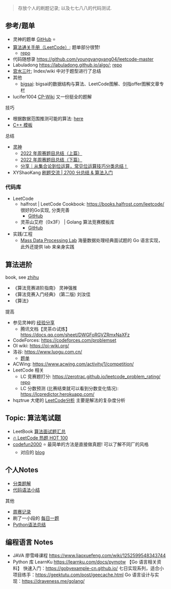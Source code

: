> 存放个人的刷题记录; 以及七七八八的代码测试. 

## 参考/题单

- 灵神的题单 [GitHub](https://github.com/EndlessCheng/codeforces-go/blob/master/leetcode/SOLUTIONS.md) ⭐️
- [算法通关手册（LeetCode）](https://algo.itcharge.cn/); 题单部分很赞!
    - [repo](https://github.com/itcharge/LeetCode-Py)
- 代码随想录 <https://github.com/youngyangyang04/leetcode-master>
- Labuladong <https://labuladong.github.io/algo/>; [repo](https://github.com/labuladong/fucking-algorithm)
- [宫水三叶](https://github.com/SharingSource/LogicStack-LeetCode); Index/wiki 中对于题型进行了总结
- 其他
    - [bigsai](https://github.com/javasmall/bigsai-algorithm): bigsai的数据结构与算法、LeetCode图解、剑指offer图解文章专栏
- lucifer1004 [CP-Wiki](https://cp-wiki.vercel.app/) 又一份挺全的题解

技巧

- 根据数据范围推测可能的算法: [here](https://www.acwing.com/blog/content/32/)
- [C++ 模板](https://github.com/old-yan/CP-template)

总结
- [灵神](https://leetcode.cn/u/endlesscheng/)
    - [2022 年周赛题目总结（上篇）](https://leetcode.cn/circle/discuss/G0n5iY/) 
    - [2022 年周赛题目总结（下篇）](https://leetcode.cn/circle/discuss/WR1MJP/)
    - [分享｜从集合论到位运算，常见位运算技巧分类总结！](https://leetcode.cn/circle/discuss/CaOJ45/)
- XYShaoKang [刷题交流 | 2700 分总结 & 算法入门](https://leetcode.cn/circle/discuss/gmXruw/)

### 代码库

- LeetCode
    - halfrost | LeetCode Cookbook: <https://books.halfrost.com/leetcode/> 很好的Go实现, 分类完善
        - [GitHub](https://github.com/halfrost/LeetCode-Go)
    - 灵茶山艾府（0x3F） | Golang 算法竞赛模板库
        - [GitHub](https://github.com/EndlessCheng/codeforces-go)
- 实践/工程
    - [Mass Data Processing Lab](https://github.com/ncghost1/MassDataProcessingLab) 海量数据处理经典面试题的 Go 语言实现，此外还提供 lab 来亲身实践


## 算法进阶

book, see [zhihu](https://www.zhihu.com/question/22299710)

- 《算法竞赛进阶指南》 灵神强推
- 《算法竞赛入门经典》 (第二版) 刘汝佳
- 《算法》

提高

- 参见灵神的 [经验分享](https://www.bilibili.com/video/BV1RY4y157nW)
    - 腾讯文档【灵茶の试炼】 <https://docs.qq.com/sheet/DWGFoRGVZRmxNaXFz>
- CodeForces: <https://codeforces.com/problemset>
- OI wiki: <https://oi-wiki.org/>
- 洛谷: <https://www.luogu.com.cn/>
    - [题单](https://github.com/SFOI-Team/luogu-problem-list)
- ACWing: <https://www.acwing.com/activity/1/competition/>
- LeetCode 相关
    - LC 竞赛题打分: <https://zerotrac.github.io/leetcode_problem_rating/> [repo](https://github.com/zerotrac/leetcode_problem_rating/tree/gh-pages)
    - LC 分数预测 (比赛结束就可以看到分数变化情况): <https://lcpredictor.herokuapp.com/>
- hqztrue 大佬的 [LeetCode分析](https://github.com/hqztrue/LeetCodeSolutions) 主要是解法的复杂度分析


## Topic: 算法笔试题

- LeetBook [算法面试题汇总](https://leetcode.cn/leetbook/detail/top-interview-questions/)
- [🔥 LeetCode 热题 HOT 100](https://leetcode.cn/problem-list/2cktkvj/)
- [codefun2000](https://codefun2000.com/) ⭐️ 最简单的方法是直接做真题! 可以了解不同厂的风格
    - 对应的 [blog](https://blog.codefun2000.com/)



## 个人Notes

- [分类题解](notes/01-分类总结/分类.md)
- [代码语法小结](notes/language-parctise.md)

其他

- [周赛记录](notes/Leetcode-contests.md)
- 刷了一小段的 [每日一题](notes/Leetcode-daily.md)
- [Python语法总结](notes/Python-base.md)



## 编程语言 Notes

- JAVA 廖雪峰课程 <https://www.liaoxuefeng.com/wiki/1252599548343744>
- Python 库 LearnKu <https://learnku.com/docs/pymotw>
【Go 语言相关资料】
快速入门：<https://gobyexample-cn.github.io/>
七日实现系列，适合小项目练手：<https://geektutu.com/post/geecache.html>
Go 语言设计与实现：<https://draveness.me/golang/>
